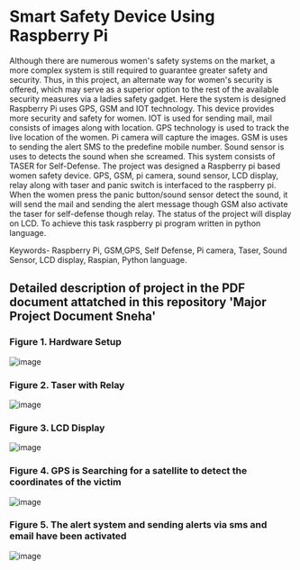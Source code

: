 <h1> Smart Safety Device Using Raspberry Pi</h1>
Although there are numerous women's safety systems on the market, a more complex system is still required to guarantee greater safety and security. Thus, in this project, an alternate way for women's security is offered, which may serve as a superior option to the rest of the available security measures via a ladies safety gadget. Here the system is designed Raspberry Pi uses GPS, GSM and IOT technology. This device provides more security and safety for women.
IOT is used for sending mail, mail consists of images along with location. GPS technology is used to track the live location of the women. Pi camera will capture the images. GSM is uses to sending the alert SMS to the predefine mobile number. Sound sensor is uses to detects the sound when she screamed. This system consists of TASER for Self-Defense.
The project was designed a Raspberry pi based women safety device. GPS, GSM, pi camera, sound sensor, LCD display, relay along with taser and panic switch is interfaced to the raspberry pi. When the women press the panic button/sound sensor detect the sound, it will send the mail and sending the alert message though GSM also activate the taser for self-defense though relay. The status of the project will display on LCD. To achieve this task raspberry pi program written in python language.

Keywords- Raspberry Pi, GSM,GPS, Self Defense, Pi camera, Taser,  Sound Sensor,   LCD display, Raspian, Python language.

<h2> Detailed description of project in the PDF document attatched in this repository 'Major Project Document Sneha' </h2>

<h3> Figure 1. Hardware Setup</h3>

![image](https://github.com/Cosmic1509/Smart-Safety-Device-Using-Raspberry-Pi/assets/82835887/8f501893-9402-4dfb-8c9e-983d2fb33409)

<h3> Figure 2. Taser with Relay </h3>

![image](https://github.com/Cosmic1509/Smart-Safety-Device-Using-Raspberry-Pi/assets/82835887/0fe75282-5dc5-4e72-94d2-cd8d770ddbbb)

<h3> Figure 3. LCD Display </h3>

![image](https://github.com/Cosmic1509/Smart-Safety-Device-Using-Raspberry-Pi/assets/82835887/0204e2d1-86c2-423b-a499-965aecb5ac3d)

<h3> Figure 4. GPS is Searching for a satellite to detect the coordinates of the victim </h3>

![image](https://github.com/Cosmic1509/Smart-Safety-Device-Using-Raspberry-Pi/assets/82835887/a4e19c27-306e-46c0-9fe6-65667550e2ca)

<h3> Figure 5. The alert system and sending alerts via sms and email have been activated </h3>

![image](https://github.com/Cosmic1509/Smart-Safety-Device-Using-Raspberry-Pi/assets/82835887/7f93c548-5ddd-4eb0-b85e-1487918d1fb6)

